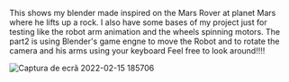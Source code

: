 This shows my blender made inspired on the Mars Rover at planet Mars where he lifts up a rock.
I also have some bases of my project just for testing like the robot arm animation and the wheels spinning motors.
The part2 is using Blender's game engne to move the Robot and to rotate the camera and his arms using your keyboard
Feel free to look around!!!!


![Captura de ecrã 2022-02-15 185706](https://user-images.githubusercontent.com/32963070/154139141-c4b4a1b4-52ad-4bc5-999f-d052a5a5ead1.jpg)
